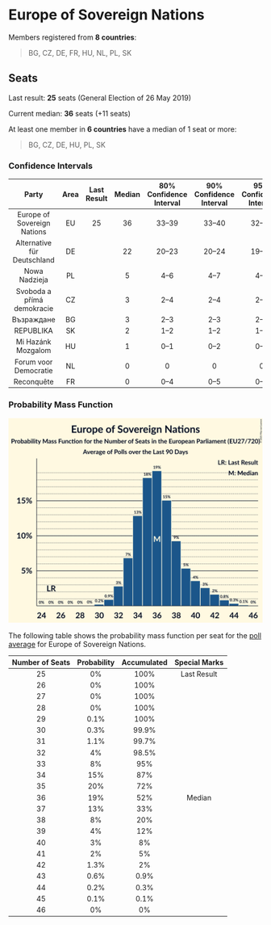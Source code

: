 # Europe of Sovereign Nations

Members registered from **8 countries**:

> BG, CZ, DE, FR, HU, NL, PL, SK

## Seats

Last result: **25** seats (General Election of 26 May 2019)

Current median: **36** seats (+11 seats)

At least one member in **6 countries** have a median of 1 seat or more:

> BG, CZ, DE, HU, PL, SK

### Confidence Intervals

| Party | Area | Last Result | Median | 80% Confidence Interval | 90% Confidence Interval | 95% Confidence Interval | 99% Confidence Interval |
|:-----:|:----:|:-----------:|:------:|:-----------------------:|:-----------------------:|:-----------------------:|:-----------------------:|
| Europe of Sovereign Nations | EU | 25 | 36 | 33–39 | 33–40 | 32–41 | 31–43 |
| Alternative für Deutschland | DE | | 22 | 20–23 | 20–24 | 19–24 | 19–25 |
| Nowa Nadzieja | PL | | 5 | 4–6 | 4–7 | 4–7 | 3–8 |
| Svoboda a přímá demokracie | CZ | | 3 | 2–4 | 2–4 | 2–4 | 2–4 |
| Възраждане | BG | | 3 | 2–3 | 2–3 | 2–3 | 2–4 |
| REPUBLIKA | SK | | 2 | 1–2 | 1–2 | 1–2 | 1–2 |
| Mi Hazánk Mozgalom | HU | | 1 | 0–1 | 0–2 | 0–2 | 0–2 |
| Forum voor Democratie | NL | | 0 | 0 | 0 | 0 | 0 |
| Reconquête | FR | | 0 | 0–4 | 0–5 | 0–5 | 0–5 |

### Probability Mass Function

![Graph with seats probability mass function not yet produced](average-2025-07-31-seats-pmf-europeofsovereignnations.png "Seats Probability Mass Function")

The following table shows the probability mass function per seat for the [poll average](average-2025-07-31.html) for Europe of Sovereign Nations.

| Number of Seats | Probability | Accumulated | Special Marks |
|:---------------:|:-----------:|:-----------:|:-------------:|
| 25 | 0% | 100% | Last Result |
| 26 | 0% | 100% |  |
| 27 | 0% | 100% |  |
| 28 | 0% | 100% |  |
| 29 | 0.1% | 100% |  |
| 30 | 0.3% | 99.9% |  |
| 31 | 1.1% | 99.7% |  |
| 32 | 4% | 98.5% |  |
| 33 | 8% | 95% |  |
| 34 | 15% | 87% |  |
| 35 | 20% | 72% |  |
| 36 | 19% | 52% | Median |
| 37 | 13% | 33% |  |
| 38 | 8% | 20% |  |
| 39 | 4% | 12% |  |
| 40 | 3% | 8% |  |
| 41 | 2% | 5% |  |
| 42 | 1.3% | 2% |  |
| 43 | 0.6% | 0.9% |  |
| 44 | 0.2% | 0.3% |  |
| 45 | 0.1% | 0.1% |  |
| 46 | 0% | 0% |  |


